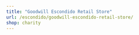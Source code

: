 ```yaml
---
title: "Goodwill Escondido Retail Store"
url: /escondido/goodwill-escondido-retail-store/
shop: charity
---
```

